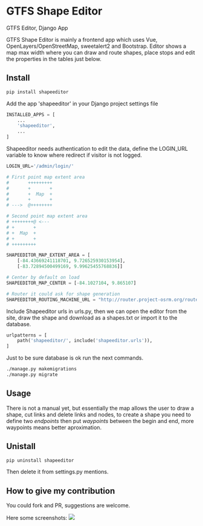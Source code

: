 # GTFS Shape Editor

GTFS Editor, Django App

GTFS Shape Editor is mainly a frontend app which uses Vue, OpenLayers/OpenStreetMap, sweetalert2 and Bootstrap.
Editor shows a map max width where you can draw and route shapes, place stops and edit the properties in the tables just below.

## Install
```bash
pip install shapeeditor
```

Add the app 'shapeeditor' in your Django project settings file


```python
INSTALLED_APPS = [
    ...
    'shapeeditor',
    ...
]
```

Shapeeditor needs authentication to edit the data, define the LOGIN\_URL variable to know where redirect if visitor is not logged.


```python
LOGIN_URL='/admin/login/'

# First point map extent area
#       +++++++++
#       +       +
#       +  Map  +
#       +       +
# --->  @++++++++

# Second point map extent area
# ++++++++@ <---
# +       +
# +  Map  +
# +       +
# +++++++++

SHAPEEDITOR_MAP_EXTENT_AREA = [
    [-84.43669241118701, 9.726525930153954],
    [-83.72894500499169, 9.99625455768836]]

# Center by default on load
SHAPEEDITOR_MAP_CENTER = [-84.1027104, 9.865107]

# Router it could ask for shape generation
SHAPEEDITOR_ROUTING_MACHINE_URL = "http://router.project-osrm.org/route/v1/driving/" 
```

Include Shapeeditor urls in urls.py, then we can open the editor from the site, draw the shape and download as a shapes.txt or import it to the database.

```python
urlpatterns = [
    path('shapeeditor/', include('shapeeditor.urls')),
]
```

Just to be sure database is ok run the next commands.
```bash
./manage.py makemigrations
./manage.py migrate
```

## Usage

There is not a manual yet, but essentially the map allows the user to draw a shape, cut links and delete links and nodes, to create a shape you need to define two _endpoints_ then put _waypoints_ between the begin and end, more waypoints means better aproximation.

## Unistall

```bash
pip uninstall shapeeditor
```

Then delete it from settings.py mentions.

## How to give my contribution

You could fork and PR,
suggestions are welcome.

Here some screenshots:
<img src="http://161.35.54.122:10066/gtfs_editor_2.png" >
